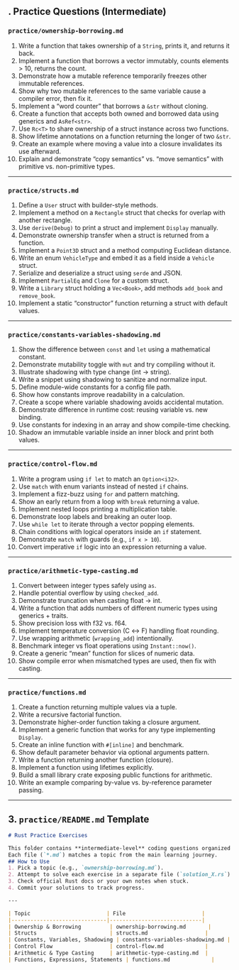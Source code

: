 
## . Practice Questions (Intermediate)

### `practice/ownership-borrowing.md`

1. Write a function that takes ownership of a `String`, prints it, and returns it back.
2. Implement a function that borrows a vector immutably, counts elements > 10, returns the count.
3. Demonstrate how a mutable reference temporarily freezes other immutable references.
4. Show why two mutable references to the same variable cause a compiler error, then fix it.
5. Implement a “word counter” that borrows a `&str` without cloning.
6. Create a function that accepts both owned and borrowed data using generics and `AsRef<str>`.
7. Use `Rc<T>` to share ownership of a struct instance across two functions.
8. Show lifetime annotations on a function returning the longer of two `&str`.
9. Create an example where moving a value into a closure invalidates its use afterward.
10. Explain and demonstrate “copy semantics” vs. “move semantics” with primitive vs. non-primitive types.

---

### `practice/structs.md`

1. Define a `User` struct with builder-style methods.
2. Implement a method on a `Rectangle` struct that checks for overlap with another rectangle.
3. Use `derive(Debug)` to print a struct and implement `Display` manually.
4. Demonstrate ownership transfer when a struct is returned from a function.
5. Implement a `Point3D` struct and a method computing Euclidean distance.
6. Write an enum `VehicleType` and embed it as a field inside a `Vehicle` struct.
7. Serialize and deserialize a struct using `serde` and JSON.
8. Implement `PartialEq` and `Clone` for a custom struct.
9. Write a `Library` struct holding a `Vec<Book>`, add methods `add_book` and `remove_book`.
10. Implement a static “constructor” function returning a struct with default values.

---

### `practice/constants-variables-shadowing.md`

1. Show the difference between `const` and `let` using a mathematical constant.
2. Demonstrate mutability toggle with `mut` and try compiling without it.
3. Illustrate shadowing with type change (int → string).
4. Write a snippet using shadowing to sanitize and normalize input.
5. Define module-wide constants for a config file path.
6. Show how constants improve readability in a calculation.
7. Create a scope where variable shadowing avoids accidental mutation.
8. Demonstrate difference in runtime cost: reusing variable vs. new binding.
9. Use constants for indexing in an array and show compile-time checking.
10. Shadow an immutable variable inside an inner block and print both values.

---

### `practice/control-flow.md`

1. Write a program using `if let` to match an `Option<i32>`.
2. Use `match` with enum variants instead of nested `if` chains.
3. Implement a fizz-buzz using `for` and pattern matching.
4. Show an early return from a loop with `break` returning a value.
5. Implement nested loops printing a multiplication table.
6. Demonstrate loop labels and breaking an outer loop.
7. Use `while let` to iterate through a vector popping elements.
8. Chain conditions with logical operators inside an `if` statement.
9. Demonstrate `match` with guards (e.g., `if x > 10`).
10. Convert imperative `if` logic into an expression returning a value.

---

### `practice/arithmetic-type-casting.md`

1. Convert between integer types safely using `as`.
2. Handle potential overflow by using `checked_add`.
3. Demonstrate truncation when casting float → int.
4. Write a function that adds numbers of different numeric types using generics + traits.
5. Show precision loss with f32 vs. f64.
6. Implement temperature conversion (C ↔ F) handling float rounding.
7. Use wrapping arithmetic (`wrapping_add`) intentionally.
8. Benchmark integer vs float operations using `Instant::now()`.
9. Create a generic “mean” function for slices of numeric data.
10. Show compile error when mismatched types are used, then fix with casting.

---

### `practice/functions.md`

1. Create a function returning multiple values via a tuple.
2. Write a recursive factorial function.
3. Demonstrate higher-order function taking a closure argument.
4. Implement a generic function that works for any type implementing `Display`.
5. Create an inline function with `#[inline]` and benchmark.
6. Show default parameter behavior via optional arguments pattern.
7. Write a function returning another function (closure).
8. Implement a function using lifetimes explicitly.
9. Build a small library crate exposing public functions for arithmetic.
10. Write an example comparing by-value vs. by-reference parameter passing.

---

## 3. `practice/README.md` Template

```markdown
# Rust Practice Exercises

This folder contains **intermediate-level** coding questions organized by topic.  
Each file (`*.md`) matches a topic from the main learning journey.
## How to Use
1. Pick a topic (e.g., `ownership-borrowing.md`).
2. Attempt to solve each exercise in a separate file (`solution_X.rs`) or a playground.
3. Check official Rust docs or your own notes when stuck.
4. Commit your solutions to track progress.

---

| Topic                        | File                        |
|------------------------------|-----------------------------|
| Ownership & Borrowing         | ownership-borrowing.md       |
| Structs                       | structs.md                  |
| Constants, Variables, Shadowing | constants-variables-shadowing.md |
| Control Flow                  | control-flow.md             |
| Arithmetic & Type Casting     | arithmetic-type-casting.md  |
| Functions, Expressions, Statements | functions.md             |
```


